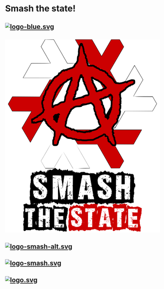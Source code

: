 # Smash the state!

[![logo-blue.svg](logo-blue.svg)](logo-blue.svg)
---
[![logo-shirt-v1.svg](logo-shirt-v1.svg)](logo-shirt-v1.svg)
---
[![logo-smash-alt.svg](logo-smash-alt.svg)](logo-smash-alt.svg)
---
[![logo-smash.svg](logo-smash.svg)](logo-smash.svg)
---
[![logo.svg](logo.svg)](logo.svg)
---
